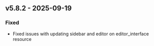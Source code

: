## v5.8.2 - 2025-09-19
### Fixed
* Fixed issues with updating sidebar and editor on editor_interface resource
